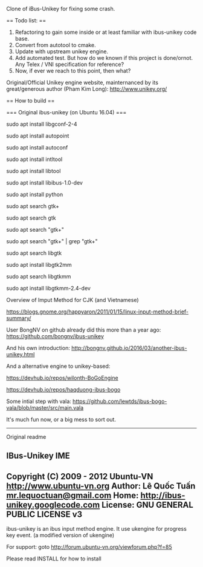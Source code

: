 Clone of iBus-Unikey for fixing some crash.

== Todo list: ==
1. Refactoring to gain some inside or at least familiar with ibus-unikey code base.
2. Convert from autotool to cmake.
3. Update with upstream unikey engine.
4. Add automated test. But how do we known if this project is done/ornot. Any Telex / VNI specification for reference?
5. Now, if ever we reach to this point, then what?

Original/Official Unikey engine website, mainternanced by its great/generous author (Pham Kim Long): http://www.unikey.org/

== How to build ==

=== Original ibus-unikey (on Ubuntu 16.04) ===

sudo apt install libgconf-2-4

sudo apt install autopoint

sudo apt install autoconf

sudo apt install intltool

sudo apt install libtool

sudo apt install libibus-1.0-dev

sudo apt install python

sudo apt search gtk+

sudo apt search gtk

sudo apt search "gtk+"

sudo apt search "gtk+" | grep "gtk+"

sudo apt search libgtk

sudo apt install libgtk2mm

sudo apt search  libgtkmm

sudo apt install libgtkmm-2.4-dev

Overview of Imput Method for CJK (and Vietnamese)

https://blogs.gnome.org/happyaron/2011/01/15/linux-input-method-brief-summary/

User BongNV on github already did this more than a year ago: https://github.com/bongnv/ibus-unikey

And his own introduction: http://bongnv.github.io/2016/03/another-ibus-unikey.html

And a alternative engine to unikey-based:

https://devhub.io/repos/wilonth-BoGoEngine

https://devhub.io/repos/haqduong-ibus-bogo

Some intial step with vala: https://github.com/lewtds/ibus-bogo-vala/blob/master/src/main.vala

It's much fun now, or a big mess to sort out.

-----------------------------------------------------------------------
Original readme

IBus-Unikey IME
---------------
Copyright (C) 2009 - 2012 Ubuntu-VN <http://www.ubuntu-vn.org>
Author: Lê Quốc Tuấn <mr.lequoctuan@gmail.com>
Home: http://ibus-unikey.googlecode.com
License: GNU GENERAL PUBLIC LICENSE v3
---------------------------------------------
ibus-unikey is an ibus input method engine.
It use ukengine for progress key event.
(a modified version of ukengine)

For support: goto http://forum.ubuntu-vn.org/viewforum.php?f=85

Please read INSTALL for how to install

